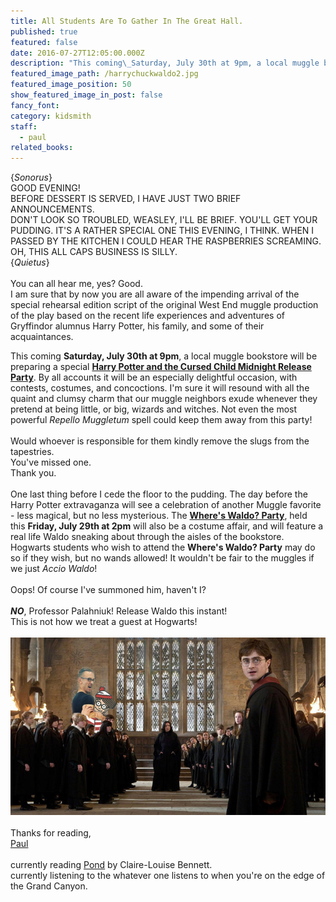 ```yaml
---
title: All Students Are To Gather In The Great Hall.
published: true
featured: false
date: 2016-07-27T12:05:00.000Z
description: "This coming\_Saturday, July 30th at 9pm, a local muggle bookstore will be preparing a special Harry Potter and the Cursed Child Midnight Release Party."
featured_image_path: /harrychuckwaldo2.jpg
featured_image_position: 50
show_featured_image_in_post: false
fancy_font:
category: kidsmith
staff:
  - paul
related_books:
---
```



{*Sonorus*}
<br>GOOD EVENING!&nbsp;
<br>BEFORE DESSERT IS SERVED, I HAVE JUST TWO BRIEF ANNOUNCEMENTS.&nbsp;
<br>DON'T LOOK SO TROUBLED, WEASLEY, I'LL BE BRIEF. YOU'LL GET YOUR PUDDING. IT'S A RATHER SPECIAL ONE THIS EVENING, I THINK. WHEN I PASSED BY THE KITCHEN I COULD HEAR THE RASPBERRIES SCREAMING.&nbsp;
<br>OH, THIS ALL CAPS BUSINESS IS SILLY.
<br>{*Quietus*}
<br>
<br>You can all hear me, yes? Good.
<br>I am sure that by now you are all aware of the impending arrival of the special rehearsal edition script of the original West End muggle production of the play based on the recent life experiences and adventures of Gryffindor alumnus Harry Potter, his family, and some of their acquaintances.&nbsp;

This coming&nbsp;**Saturday, July 30th at 9pm**, a local muggle bookstore will be preparing a special [**Harry Potter and the Cursed Child Midnight Release Party**](http://www.brooklinebooksmith.com/events/2016-07/release-party-for--harry-potter-and-the-cursed-child/). By all accounts it will be an especially delightful occasion, with contests, costumes, and concoctions. I'm sure it will resound with all the quaint and clumsy charm that our muggle neighbors exude whenever they pretend at being little, or big, wizards and witches. Not even the most powerful&nbsp;*Repello Muggletum*&nbsp;spell could keep them away from this party!&nbsp;
<br>
<br>Would whoever is responsible for them kindly remove the slugs from the tapestries.&nbsp;
<br>You've missed one.&nbsp;
<br>Thank you.&nbsp;
<br>
<br>One last thing before I cede the floor to the pudding. The day before the Harry Potter extravaganza will see a celebration of another Muggle favorite - less magical, but no less mysterious. The&nbsp;**[Where's Waldo? Party](http://www.brooklinebooksmith.com/events/2016-07/wheres-waldo--party/)**, held this&nbsp;**Friday, July 29th at 2pm**&nbsp;will also be a costume affair, and will feature a real life Waldo sneaking about through the aisles of the bookstore. Hogwarts students who wish to attend the&nbsp;**Where's Waldo? Party** may do so if they wish, but no wands allowed! It wouldn't be fair to the muggles if we just&nbsp;*Accio Waldo*!&nbsp;
<br>
<br>Oops! Of course I've summoned him, haven't I?
<br>
<br>***NO***, Professor Palahniuk! Release Waldo this instant!&nbsp;
<br>This is not how we treat a guest at Hogwarts!
<br>
<br>![](/uploads/versions/harrychuckwaldo---x----760-428x---.jpg)
<br>
<br>Thanks for reading,
<br>[Paul](http://www.ptpainter.com/)
<br>
<br>currently reading&nbsp;[Pond](http://www.brooklinebooksmith-shop.com/book/9780399575891)&nbsp;by Claire-Louise Bennett.
<br>currently listening to the whatever one listens to when you're on the edge of the Grand Canyon.